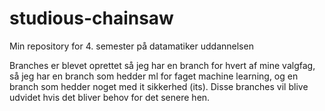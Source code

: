 # studious-chainsaw
Min repository for 4. semester på datamatiker uddannelsen

Branches er blevet oprettet så jeg har en branch for hvert af mine valgfag, så jeg har en branch som hedder ml for faget machine learning, og en branch som hedder noget med it sikkerhed (its). Disse branches vil blive udvidet hvis det bliver behov for det senere hen.
